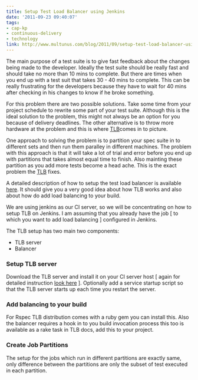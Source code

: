 ```yaml
---
title: Setup Test Load Balancer using Jenkins
date: '2011-09-23 09:40:07'
tags:
- cap-kp
- continuous-delivery
- technology
link: http://www.multunus.com/blog/2011/09/setup-test-load-balancer-using-jenkins/
---
```


The main purpose of a test suite is to give fast feedback about the changes being made to the developer. Ideally the test suite should be really fast and should take no more than 10 mins to complete. But there are times when you end up with a test suit that takes 30 - 40 mins to complete. This can be really frustrating for the developers because they have to wait for 40 mins after checking in his changes to know if he broke something.

For this problem there are two possible solutions. Take some time from your project schedule to rewrite some part of your test suite. Although this is the ideal solution to the problem, this might not always be an option for you because of delivery deadlines. The other alternative is to throw more hardware at the problem and this is where [TLB](http://test-load-balancer.github.com/)comes in to picture.

One approach to solving the problem is to partition your spec suite in to different sets and then run them paralley in different machines. The problem with this approach is that it will take a lot of trial and error before you end up with partitions that takes almost equal time to finish. Also mainting these partition as you add more tests become a head ache. This is the exact problem the [TLB](http://test-load-balancer.github.com/) fixes.

A detailed description of how to setup the test load balancer is available [here](http://test-load-balancer.github.com/doc-0_3_2/getting_started_with_tlb.html). It should give you a very good idea about how TLB works and also about how do add load balancing to your build.

We are using jenkins as our CI server, so we will be concentrating on how to setup TLB on Jenkins. I am assuming that you already have the job [ to which you want to add load balancing ] configured in Jenkins.

The TLB setup has two main two components:

- TLB server
- Balancer

### Setup TLB server
Download the TLB server and install it on your CI server host [ again for detailed instruction [look here](http://test-load-balancer.github.com/doc-0_3_2/getting_started_with_tlb.html) ]. Optionally add a service startup script so that the TLB server starts up each time you restart the server.

### Add balancing to your build
For Rspec TLB distribution comes with a ruby gem you can install this. Also the balancer requires a hook in to you build invocation process this too is available as a rake task in TLB docs, add this to your project.

### Create Job Partitions
The setup for the jobs which run in different partitions are exactly same, only difference between the partitions are only the subset of test executed in each partition.
